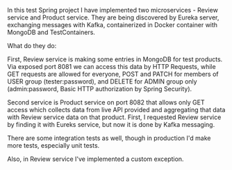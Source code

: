 In this test Spring project I have implemented two microservices - Review service and Product service.
They are being discovered by Eureka server, exchanging messages with Kafka, containerized in Docker container with MongoDB and TestContainers.

What do they do:

First, Review service is making some entries in MongoDB for test products.
Via exposed port 8081 we can access this data by HTTP Requests, while GET requests are allowed for everyone, 
POST and PATCH for members of USER group (tester:password), and DELETE for ADMIN group only (admin:password, Basic HTTP authorization by Spring Security).

Second service is Product service on port 8082 that allows only GET access which collects data from live API provided and aggregating that data with 
Review service data on that product. First, I requested Review service by finding it with Eureks service, but now it is done by Kafka messaging.

There are some integration tests as well, though in production I'd make more tests, especially unit tests.

Also, in Review service I've implemented a custom exception.
